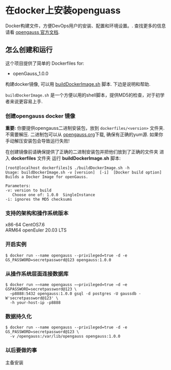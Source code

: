 # 在docker上安装openguass
Docker构建文件，方便DevOps用户的安装、配置和环境设置。. 查找更多的信息请看 [opengauss 官方文档](https://opengauss.org/zh/docs/1.0.0/docs/Quickstart/Quickstart.html).

## 怎么创建和运行
这个项目提供了简单的 Dockerfiles for:

 * openGauss_1.0.0

构建docker镜像, 可以用 [buildDockerImage.sh](dockerfiles/buildDockerImage.sh) 脚本. 下边是说明和帮助.

`buildDockerImage.sh` 是一个方便以用的shell脚本，提供MD5的检查，对于初学者来说更容易上手.

### 创建opengauss docker 镜像
**重要:** 你要提供opengauss二进制安装包，放到 `dockerfiles/<version>` 文件夹. 不需要解压. 二进制包可以从 [opengauss.org](https://opengauss.org/en/download.html)下载,  确保有正确的yum源. 如果你手动解压安装包会导致运行失败!

在创建镜像前请确保提供了正确的二进制安装包并把他们放到了正确的文件夹 进入 **dockerfiles** 文件夹  运行 **buildDockerImage.sh** 脚本:

    [root@localhost dockerfiles]$ ./buildDockerImage.sh -h
    Usage: buildDockerImage.sh -v [version]  [-i]  [Docker build option]
    Builds a Docker Image for openGauss.
  
    Parameters:
    -v: version to build
       Choose one of: 1.0.0  SingleInstance  
    -i: ignores the MD5 checksums


### 支持的架构和操作系统版本

x86-64 CentOS7.6  
ARM64 openEuler 20.03 LTS


### 开启实例

```console
$ docker run --name opengauss --privileged=true -d -e GS_PASSWORD=secretpassword@123 opengauss:1.0.0
```

### 从操作系统层面连接数据库

```console
$ docker run −−name opengauss −−privileged=true −d −e GSPASSWORD=secretpassword@123 \
  −p8888:5432 opengauss:1.0.0 gsql -d postgres -U gaussdb -W'secretpassword@123' \
  -h your-host-ip -p8888
```

### 数据持久化

```console
$ docker run --name opengauss --privileged=true -d -e GS_PASSWORD=secretpassword@123 \
  -v /opengauss:/var/lib/opengauss opengauss:1.0.0
```

### 以后要做的事
主备安装
